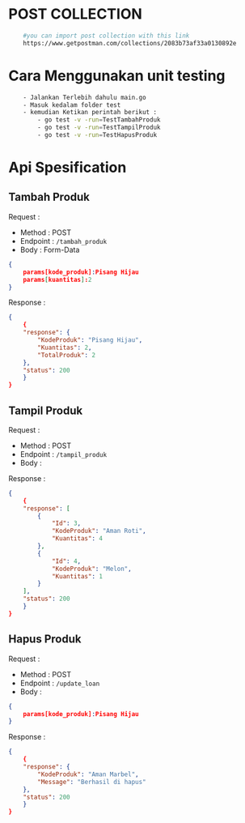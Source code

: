 # POST COLLECTION
```bash
    #you can import post collection with this link
    https://www.getpostman.com/collections/2083b73af33a0130892e

```
# Cara Menggunakan unit testing
```bash
    - Jalankan Terlebih dahulu main.go
    - Masuk kedalam folder test 
    - kemudian Ketikan perintah berikut :
        - go test -v -run=TestTambahProduk
        - go test -v -run=TestTampilProduk
        - go test -v -run=TestHapusProduk

```


# Api Spesification

## Tambah Produk

Request :
- Method : POST
- Endpoint : `/tambah_produk`
- Body :
    Form-Data
```json 
{
    params[kode_produk]:Pisang Hijau
    params[kuantitas]:2
}
```

Response :

```json 
{
    {
    "response": {
        "KodeProduk": "Pisang Hijau",
        "Kuantitas": 2,
        "TotalProduk": 2
    },
    "status": 200
    }
}
```

## Tampil Produk

Request :
- Method : POST
- Endpoint : `/tampil_produk`
- Body :


Response :

```json 
{
    {
    "response": [
        {
            "Id": 3,
            "KodeProduk": "Aman Roti",
            "Kuantitas": 4
        },
        {
            "Id": 4,
            "KodeProduk": "Melon",
            "Kuantitas": 1
        }
    ],
    "status": 200
    }
}
```
## Hapus Produk

Request :
- Method : POST
- Endpoint : `/update_loan`
- Body :

```json 
{
    params[kode_produk]:Pisang Hijau
}
```

Response :

```json 
{
    {
    "response": {
        "KodeProduk": "Aman Marbel",
        "Message": "Berhasil di hapus"
    },
    "status": 200
    }
}
```
